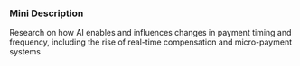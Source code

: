 ### Mini Description

Research on how AI enables and influences changes in payment timing and frequency, including the rise of real-time compensation and micro-payment systems
